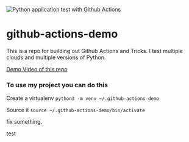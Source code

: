 ![Python application test with Github Actions](https://github.com/noahgift/github-actions-demo/workflows/Python%20application%20test%20with%20Github%20Actions/badge.svg)

# github-actions-demo
This is a repo for building out Github Actions and Tricks.  I test multiple clouds and multiple versions of Python.


[Demo Video of this repo](https://www.youtube.com/watch?v=4gbUYOgALik)

### To use my project you can do this

Create a virtualenv
```python3 -m venv ~/.github-actions-demo```

Source it
```source ~/.github-actions-demo/bin/activate```

fix something.

test
